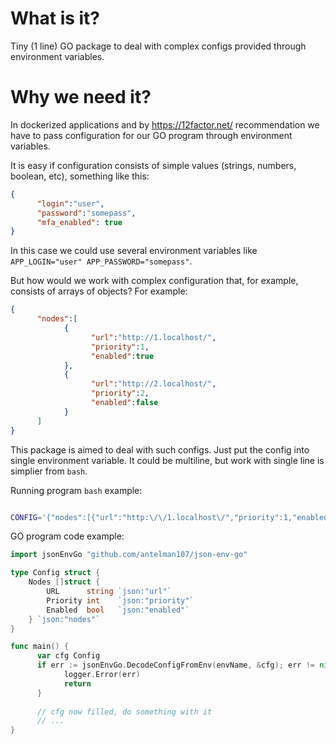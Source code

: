 # What is it?
Tiny (1 line) GO package to deal with complex configs provided through environment variables.

# Why we need it?
In dockerized applications and by https://12factor.net/ recommendation
we have to pass configuration for our GO program through environment variables.

It is easy if configuration consists of simple values (strings, numbers, boolean, etc), something like this:

```json
{
      "login":"user",
      "password":"somepass",
      "mfa_enabled": true
}
```

In this case we could use several environment variables like  `APP_LOGIN="user" APP_PASSWORD="somepass"`.

But how would we work with complex configuration that, for example, consists of arrays of objects? For example:
```json
{
      "nodes":[
            {
                  "url":"http://1.localhost/",
                  "priority":1,
                  "enabled":true
            },
            {
                  "url":"http://2.localhost/",
                  "priority":2,
                  "enabled":false
            }
      ]
}
```

This package is aimed to deal with such configs.
Just put the config into single environment variable.
It could be multiline, but work with single line is simplier from `bash`.

Running program `bash` example:

```bash

CONFIG='{"nodes":[{"url":"http:\/\/1.localhost\/","priority":1,"enabled":true},{"url":"http:\/\/2.localhost\/","priority":2,"enabled":false}]}' ./app
```

GO program code example:
```GO
import jsonEnvGo "github.com/antelman107/json-env-go"

type Config struct {
	Nodes []struct {
		URL      string `json:"url"`
		Priority int    `json:"priority"`
		Enabled  bool   `json:"enabled"`
	} `json:"nodes"`
}

func main() {
      var cfg Config
      if err := jsonEnvGo.DecodeConfigFromEnv(envName, &cfg); err != nil {
            logger.Error(err)
            return
      }
      
      // cfg now filled, do something with it
      // ...
}
```


